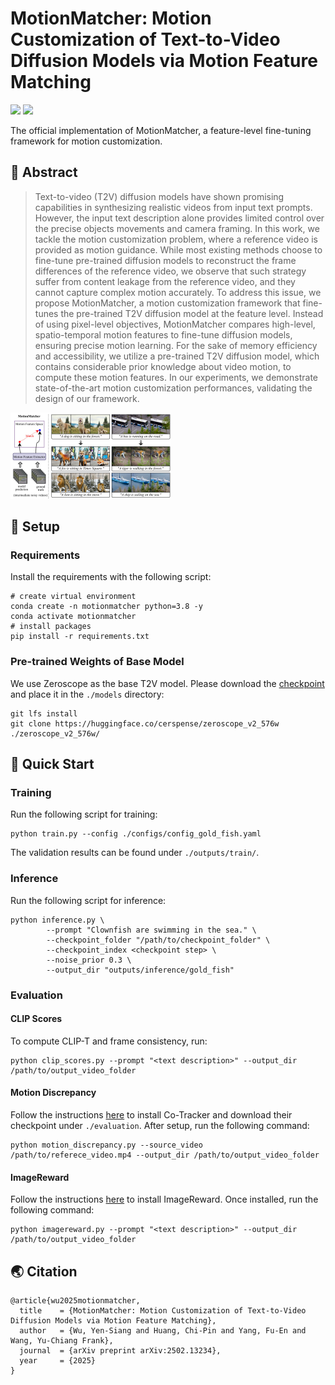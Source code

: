 # MotionMatcher: Motion Customization of Text-to-Video Diffusion Models via Motion Feature Matching

<a href="https://www.csie.ntu.edu.tw/~b09902097/motionmatcher/"><img src="https://img.shields.io/static/v1?label=Project&message=Website&color=blue"></a> <a href="https://arxiv.org/abs/2502.13234"><img src="https://img.shields.io/badge/arXiv-2502.13234-b31b1b.svg"></a>

The official implementation of MotionMatcher, a feature-level fine-tuning framework for motion customization.

## 📖 Abstract

> Text-to-video (T2V) diffusion models have shown promising capabilities in synthesizing realistic videos from input text prompts. However, the input text description alone provides limited control over the precise objects movements and camera framing. In this work, we tackle the motion customization problem, where a reference video is provided as motion guidance. While most existing methods choose to fine-tune pre-trained diffusion models to reconstruct the frame differences of the reference video, we observe that such strategy suffer from content leakage from the reference video, and they cannot capture complex motion accurately. To address this issue, we propose MotionMatcher, a motion customization framework that fine-tunes the pre-trained T2V diffusion model at the feature level. Instead of using pixel-level objectives, MotionMatcher compares high-level, spatio-temporal motion features to fine-tune diffusion models, ensuring precise motion learning. For the sake of memory efficiency and accessibility, we utilize a pre-trained T2V diffusion model, which contains considerable prior knowledge about video motion, to compute these motion features. In our experiments, we demonstrate state-of-the-art motion customization performances, validating the design of our framework.

<img src="resources/demo.jpg" alt="Method overview" style="zoom:25%;" />

## 🔧 Setup

### Requirements

Install the requirements with the following script:

```shell
# create virtual environment
conda create -n motionmatcher python=3.8 -y
conda activate motionmatcher
# install packages
pip install -r requirements.txt
```

### Pre-trained Weights of Base Model

We use Zeroscope as the base T2V model. Please download the [checkpoint](https://huggingface.co/cerspense/zeroscope_v2_576w) and place it in the `./models` directory:

```shell
git lfs install
git clone https://huggingface.co/cerspense/zeroscope_v2_576w ./zeroscope_v2_576w/
```

## 🎈 Quick Start


### Training

Run the following script for training:
```shell
python train.py --config ./configs/config_gold_fish.yaml
```
The validation results can be found under `./outputs/train/`.

### Inference

Run the following script for inference:
```shell
python inference.py \
        --prompt "Clownfish are swimming in the sea." \
        --checkpoint_folder "/path/to/checkpoint_folder" \
        --checkpoint_index <checkpoint step> \
        --noise_prior 0.3 \
        --output_dir "outputs/inference/gold_fish"
```

### Evaluation

#### CLIP Scores

To compute CLIP-T and frame consistency, run:

```shell
python clip_scores.py --prompt "<text description>" --output_dir /path/to/output_video_folder
```

#### Motion Discrepancy

Follow the instructions [here](https://github.com/facebookresearch/co-tracker) to install Co-Tracker and download their checkpoint under `./evaluation`. After setup, run the following command:

```shell
python motion_discrepancy.py --source_video /path/to/referece_video.mp4 --output_dir /path/to/output_video_folder
```

#### ImageReward

Follow the instructions [here](https://github.com/THUDM/ImageReward.git) to install ImageReward. Once installed, run the following command:

```shell
python imagereward.py --prompt "<text description>" --output_dir /path/to/output_video_folder
```

## 🌏 Citation

```
@article{wu2025motionmatcher,
  title    = {MotionMatcher: Motion Customization of Text-to-Video Diffusion Models via Motion Feature Matching},
  author   = {Wu, Yen-Siang and Huang, Chi-Pin and Yang, Fu-En and Wang, Yu-Chiang Frank},
  journal  = {arXiv preprint arXiv:2502.13234},
  year     = {2025}
}
```
